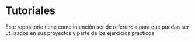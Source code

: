 # Tutoriales

Este repositorio tiene como intención ser de referencia para que puedan ser utilizados en sus proyectos y parte de los ejercicios prácticos 